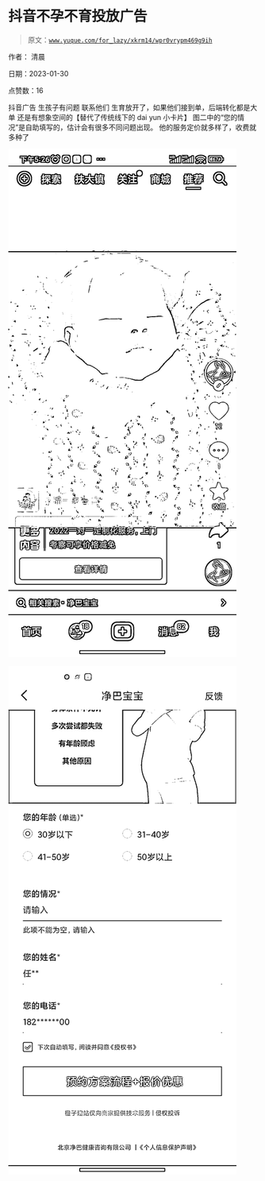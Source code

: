 # 抖音不孕不育投放广告

> 原文：[`www.yuque.com/for_lazy/xkrm14/wpr0vrypm469g9ih`](https://www.yuque.com/for_lazy/xkrm14/wpr0vrypm469g9ih)

作者： 清晨 

日期：2023-01-30 

点赞数：16 

抖音广告 生孩子有问题 联系他们 生育放开了，如果他们接到单，后端转化都是大单 还是有想象空间的【替代了传统线下的 dai yun 小卡片】 图二中的“您的情况”是自助填写的，估计会有很多不同问题出现。 他的服务定价就多样了，收费就多种了 

![](img/463bf3f90e6364ec14236f728e47f34f.png) 

![](img/a55030d414c944dc1b595beba6df04fd.png) 

